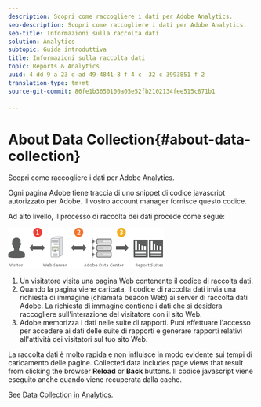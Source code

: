 ```yaml
---
description: Scopri come raccogliere i dati per Adobe Analytics.
seo-description: Scopri come raccogliere i dati per Adobe Analytics.
seo-title: Informazioni sulla raccolta dati
solution: Analytics
subtopic: Guida introduttiva
title: Informazioni sulla raccolta dati
topic: Reports & Analytics
uuid: 4 dd 9 a 23 d-ad 49-4841-8 f 4 c -32 c 3993851 f 2
translation-type: tm+mt
source-git-commit: 86fe1b3650100a05e52fb2102134fee515c871b1

---
```



# About Data Collection{#about-data-collection}

Scopri come raccogliere i dati per Adobe Analytics.

Ogni pagina Adobe tiene traccia di uno snippet di codice javascript autorizzato per Adobe. Il vostro account manager fornisce questo codice.

Ad alto livello, il processo di raccolta dei dati procede come segue:

![](assets/data_collection.png)

1. Un visitatore visita una pagina Web contenente il codice di raccolta dati.
1. Quando la pagina viene caricata, il codice di raccolta dati invia una richiesta di immagine (chiamata beacon Web) ai server di raccolta dati Adobe. La richiesta di immagine contiene i dati che si desidera raccogliere sull'interazione del visitatore con il sito Web.
1. Adobe memorizza i dati nelle suite di rapporti. Puoi effettuare l'accesso per accedere ai dati delle suite di rapporti e generare rapporti relativi all'attività dei visitatori sul tuo sito Web.

La raccolta dati è molto rapida e non influisce in modo evidente sui tempi di caricamento delle pagine. Collected data includes page views that result from clicking the browser **Reload** or **Back** buttons. Il codice javascript viene eseguito anche quando viene recuperata dalla cache.

See [Data Collection in Analytics](https://marketing.adobe.com/resources/help/en_US/reference/usecase_sending_data_to_sc.html).
